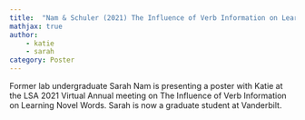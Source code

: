 ```yaml
---
title:  "Nam & Schuler (2021) The Influence of Verb Information on Learning Novel Words"
mathjax: true
author: 
    - katie
    - sarah
category: Poster
---
```



Former lab undergraduate Sarah Nam is presenting a poster with Katie at the LSA 2021 Virtual Annual meeting on The Influence of Verb Information on Learning Novel Words. Sarah is now a graduate student at Vanderbilt. 

